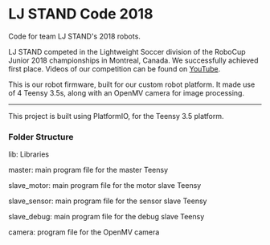 # LJ STAND Code 2018

Code for team LJ STAND's 2018 robots.

LJ STAND competed in the Lightweight Soccer division of the RoboCup Junior 2018 championships in Montreal, Canada.
We successfully achieved first place. Videos of our competition can be found on [YouTube](https://www.youtube.com/watch?v=TCXnbb6RAY0&list=PLo6mctJCslLm9HMXaA4l_UsdaM2-xzUFP).

This is our robot firmware, built for our custom robot platform. It made use of 4 Teensy 3.5s, along with an OpenMV camera for image processing.

------------------------------------------------

This project is built using PlatformIO, for the Teensy 3.5 platform.

### Folder Structure
lib: Libraries

master: main program file for the master Teensy

slave_motor: main program file for the motor slave Teensy

slave_sensor: main program file for the sensor slave Teensy

slave_debug: main program file for the debug slave Teensy

camera: program file for the OpenMV camera
